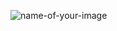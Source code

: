 <!--
**Borba02/Borba02** is a ✨ _special_ ✨ repository because its `README.md` (this file) appears on your GitHub profile.

Here are some ideas to get you started:

- 🔭 I’m currently working on ...
- 🌱 I’m currently learning ...
- 👯 I’m looking to collaborate on ...
- 🤔 I’m looking for help with ...
- 💬 Ask me about ...
- 📫 How to reach me: ...
- 😄 Pronouns: ...
- ⚡ Fun fact: ...
-->

![name-of-your-image](https://media-exp1.licdn.com/dms/image/C4D16AQHwe0aRaGZA1Q/profile-displaybackgroundimage-shrink_200_800/0/1645733590937?e=1651104000&v=beta&t=SUmzpJF3e3XZwmVHW4NFoG7zVHrE9YmZifIIB8J3DNc)
